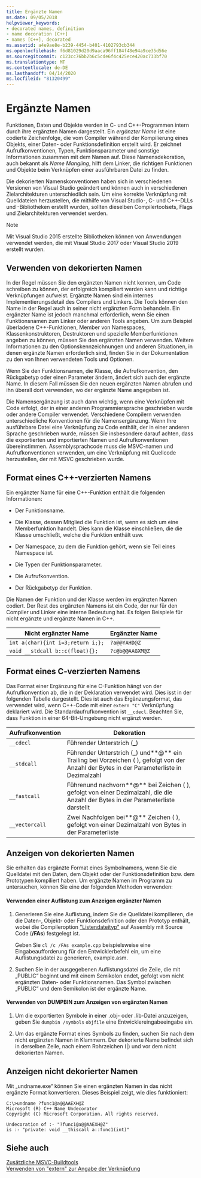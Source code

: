 ```yaml
---
title: Ergänzte Namen
ms.date: 09/05/2018
helpviewer_keywords:
- decorated names, definition
- name decoration [C++]
- names [C++], decorated
ms.assetid: a4e9ae8e-b239-4454-b401-4102793cb344
ms.openlocfilehash: f6d81029d20d9aaca96ff184f48e94a9ce35d56e
ms.sourcegitcommit: c123cc76bb2b6c5cde6f4c425ece420ac733bf70
ms.translationtype: MT
ms.contentlocale: de-DE
ms.lasthandoff: 04/14/2020
ms.locfileid: "81320499"
---
```

# <a name="decorated-names"></a>Ergänzte Namen

Funktionen, Daten und Objekte werden in C- und C++-Programmen intern durch ihre ergänzten Namen dargestellt. Ein *ergänzter Name* ist eine codierte Zeichenfolge, die vom Compiler während der Kompilierung eines Objekts, einer Daten- oder Funktionsdefinition erstellt wird. Er zeichnet Aufrufkonventionen, Typen, Funktionsparameter und sonstige Informationen zusammen mit dem Namen auf. Diese Namensdekoration, auch bekannt als *Name Mangling*, hilft dem Linker, die richtigen Funktionen und Objekte beim Verknüpfen einer ausführbaren Datei zu finden.

Die dekorierten Namenskonventionen haben sich in verschiedenen Versionen von Visual Studio geändert und können auch in verschiedenen Zielarchitekturen unterschiedlich sein. Um eine korrekte Verknüpfung mit Quelldateien herzustellen, die mithilfe von Visual Studio-, C- und C++-DLLs und -Bibliotheken erstellt wurden, sollten dieselben Compilertoolsets, Flags und Zielarchitekturen verwendet werden.

> [!NOTE]
> Mit Visual Studio 2015 erstellte Bibliotheken können von Anwendungen verwendet werden, die mit Visual Studio 2017 oder Visual Studio 2019 erstellt wurden.

## <a name="using-decorated-names"></a><a name="Using"></a>Verwenden von dekorierten Namen

In der Regel müssen Sie den ergänzten Namen nicht kennen, um Code schreiben zu können, der erfolgreich kompiliert werden kann und richtige Verknüpfungen aufweist. Ergänzte Namen sind ein internes Implementierungsdetail des Compilers und Linkers. Die Tools können den Name in der Regel auch in seiner nicht ergänzten Form behandeln. Ein ergänzter Name ist jedoch manchmal erforderlich, wenn Sie einen Funktionsnamen zum Linker oder anderen Tools angeben. Um zum Beispiel überladene C++-Funktionen, Member von Namespaces, Klassenkonstruktoren, Destruktoren und spezielle Memberfunktionen angeben zu können, müssen Sie den ergänzten Namen verwenden. Weitere Informationen zu den Optionskennzeichnungen und anderen Situationen, in denen ergänzte Namen erforderlich sind, finden Sie in der Dokumentation zu den von Ihnen verwendeten Tools und Optionen.

Wenn Sie den Funktionsnamen, die Klasse, die Aufrufkonvention, den Rückgabetyp oder einen Parameter ändern, ändert sich auch der ergänzte Name. In diesem Fall müssen Sie den neuen ergänzten Namen abrufen und ihn überall dort verwenden, wo der ergänzte Name angegeben ist.

Die Namensergänzung ist auch dann wichtig, wenn eine Verknüpfen mit Code erfolgt, der in einer anderen Programmiersprache geschrieben wurde oder andere Compiler verwendet. Verschiedene Compilern verwenden unterschiedliche Konventionen für die Namensergänzung. Wenn Ihre ausführbare Datei eine Verknüpfung zu Code enthält, der in einer anderen Sprache geschrieben wurde, müssen Sie insbesondere darauf achten, dass die exportierten und importierten Namen und Aufrufkonventionen übereinstimmen. Assemblysprachcode muss die MSVC-namen und Aufrufkonventionen verwenden, um eine Verknüpfung mit Quellcode herzustellen, der mit MSVC geschrieben wurde.

## <a name="format-of-a-c-decorated-name"></a><a name="Format"></a>Format eines C++-verzierten Namens

Ein ergänzter Name für eine C++-Funktion enthält die folgenden Informationen:

- Der Funktionsname.

- Die Klasse, dessen Mitglied die Funktion ist, wenn es sich um eine Memberfunktion handelt. Dies kann die Klasse einschließen, die die Klasse umschließt, welche die Funktion enthält usw.

- Der Namespace, zu dem die Funktion gehört, wenn sie Teil eines Namespace ist.

- Die Typen der Funktionsparameter.

- Die Aufrufkonvention.

- Der Rückgabetyp der Funktion.

Die Namen der Funktion und der Klasse werden im ergänzten Namen codiert. Der Rest des ergänzten Namens ist ein Code, der nur für den Compiler und Linker eine interne Bedeutung hat. Es folgen Beispiele für nicht ergänzte und ergänzte Namen in C++.

|Nicht ergänzter Name|Ergänzter Name|
|----------------------|--------------------|
|`int a(char){int i=3;return i;};`|`?a@@YAHD@Z`|
|`void __stdcall b::c(float){};`|`?c@b@@AAGXM@Z`|

## <a name="format-of-a-c-decorated-name"></a><a name="FormatC"></a>Format eines C-verzierten Namens

Das Format einer Ergänzung für eine C-Funktion hängt von der Aufrufkonvention ab, die in der Deklaration verwendet wird. Dies isst in der folgenden Tabelle dargestellt. Dies ist auch das Ergänzungsformat, das verwendet wird, wenn C++-Code mit einer `extern "C"` Verknüpfung deklariert wird. Die Standardaufrufkonvention ist `__cdecl`. Beachten Sie, dass Funktion in einer 64-Bit-Umgebung nicht ergänzt werden.

|Aufrufkonvention|Dekoration|
|------------------------|----------------|
|`__cdecl`|Führender Unterstrich (**_**)|
|`__stdcall`|Führender Unterstrich (**_**) und**\@** ein Trailing bei Vorzeichen ( ), gefolgt von der Anzahl der Bytes in der Parameterliste in Dezimalzahl|
|`__fastcall`|Führenund nachvorn**\@** bei Zeichen ( ), gefolgt von einer Dezimalzahl, die die Anzahl der Bytes in der Parameterliste darstellt|
|`__vectorcall`|Zwei Nachfolgen bei**\@** Zeichen ( ), gefolgt von einer Dezimalzahl von Bytes in der Parameterliste|

## <a name="viewing-decorated-names"></a><a name="Viewing"></a>Anzeigen von dekorierten Namen

Sie erhalten das ergänzte Format eines Symbolnamens, wenn Sie die Quelldatei mit den Daten, dem Objekt oder der Funktionsdefinition bzw. dem Prototypen kompiliert haben. Um ergänzte Namen im Programm zu untersuchen, können Sie eine der folgenden Methoden verwenden:

#### <a name="to-use-a-listing-to-view-decorated-names"></a>Verwenden einer Auflistung zum Anzeigen ergänzter Namen

1. Generieren Sie eine Auflistung, indem Sie die Quelldatei kompilieren, die die Daten-, Objekt- oder Funktionsdefinition oder den Prototyp enthält, wobei die Compileroption ["Listendateityp"](fa-fa-listing-file.md) auf Assembly mit Source Code (**/FAs**) festgelegt ist.

   Geben Sie `cl /c /FAs example.cpp` beispielsweise eine Eingabeaufforderung für den Entwicklerbefehl ein, um eine Auflistungsdatei zu generieren, example.asm.

2. Suchen Sie in der ausgegebenen Auflistungsdatei die Zeile, die mit „PUBLIC“ beginnt und mit einem Semikolon endet, gefolgt vom nicht ergänzten Daten- oder Funktionsnamen. Das Symbol zwischen „PUBLIC“ und dem Semikolon ist der ergänzte Name.

#### <a name="to-use-dumpbin-to-view-decorated-names"></a>Verwenden von DUMPBIN zum Anzeigen von ergänzten Namen

1. Um die exportierten Symbole in einer .obj- oder .lib-Datei anzuzeigen, geben Sie `dumpbin /symbols` `objfile` eine Entwicklereingabeeingabe ein.

2. Um das ergänzte Format eines Symbols zu finden, suchen Sie nach dem nicht ergänzten Namen in Klammern. Der dekorierte Name befindet sich in derselben Zeile, nach einem Rohrzeichen (&#124;) und vor dem nicht dekorierten Namen.

## <a name="viewing-undecorated-names"></a><a name="Undecorated"></a>Anzeigen nicht dekorierter Namen

Mit „undname.exe“ können Sie einen ergänzten Namen in das nicht ergänzte Format konvertieren. Dieses Beispiel zeigt, wie dies funktioniert:

```
C:\>undname ?func1@a@@AAEXH@Z
Microsoft (R) C++ Name Undecorator
Copyright (C) Microsoft Corporation. All rights reserved.

Undecoration of :- "?func1@a@@AAEXH@Z"
is :- "private: void __thiscall a::func1(int)"
```

## <a name="see-also"></a>Siehe auch

[Zusätzliche MSVC-Buildtools](c-cpp-build-tools.md)<br/>
[Verwenden von "extern" zur Angabe der Verknüpfung](../../cpp/using-extern-to-specify-linkage.md)
